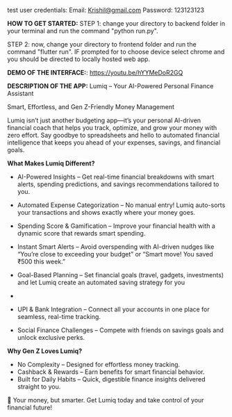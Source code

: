 test user credentials:
Email: Krishil@gmail.com
Password: 123123123


**HOW TO GET STARTED:**
STEP 1: change your directory to backend folder in your terminal and run the command "python run.py".

STEP 2: now, change your directory to frontend folder and run the command "flutter run". IF prompted for to choose device select chrome and you should be directed to locally hosted web app.

**DEMO OF THE INTERFACE:**: https://youtu.be/hYYMeDoR2GQ

**DESCRIPTION OF THE APP:**
Lumiq – Your AI-Powered Personal Finance Assistant

Smart, Effortless, and Gen Z-Friendly Money Management

Lumiq isn’t just another budgeting app—it’s your personal AI-driven financial coach that helps you track, optimize, and grow your money with zero effort. Say goodbye to spreadsheets and hello to automated financial intelligence that keeps you ahead of your expenses, savings, and financial goals.

**What Makes Lumiq Different?**

- AI-Powered Insights – Get real-time financial breakdowns with smart alerts, spending predictions, and savings recommendations tailored to you.
  
- Automated Expense Categorization – No manual entry! Lumiq auto-sorts your transactions and shows exactly where your money goes.
  
- Spending Score & Gamification – Improve your financial health with a dynamic score that rewards smart spending.
  
- Instant Smart Alerts – Avoid overspending with AI-driven nudges like “You’re close to exceeding your budget” or “Smart move! You saved ₹500 this week.”
  
- Goal-Based Planning – Set financial goals (travel, gadgets, investments) and let Lumiq create an automated saving strategy for you
- 
- UPI & Bank Integration – Connect all your accounts in one place for seamless, real-time tracking.
- Social Finance Challenges – Compete with friends on savings goals and unlock exclusive perks.

**Why Gen Z Loves Lumiq?**

- No Complexity – Designed for effortless money tracking.
- Cashback & Rewards – Earn benefits for smart financial behavior.
- Built for Daily Habits – Quick, digestible finance insights delivered straight to you.

🚀 Your money, but smarter. Get Lumiq today and take control of your financial future!
